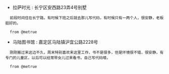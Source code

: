 * 拉萨时光 : 长宁区安西路23弄4号别墅

```
  前段时间住在长宁路，有时候下班之后就去那儿写代码，有时候只有一两个人，很安静，老板挺好的。

  from @metrue 
```

* 马陆图书馆 :  嘉定区马陆镇沪宜公路2228号

```
  刚刚搬过来这边不久，周末特别喜欢来这里工作，书不是很多，但是环境很不错，很安静，有专门的儿童区，以后可以经常带女儿过来看书，自己写代码喽。

  from @metrue
```
